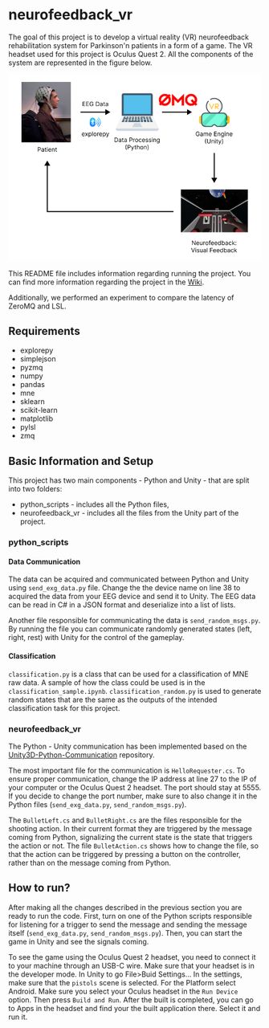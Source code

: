 # neurofeedback_vr

The goal of this project is to develop a virtual reality (VR) neurofeedback rehabilitation system for Parkinson'n patients in a form of a game. The VR headset used for this project is Oculus Quest 2. All the components of the system are represented in the figure below.

![image](files/../figures/tasks.png)


This README file includes information regarding running the project. You can find more information regarding the project in the [Wiki](https://github.com/marteczkah/neurofeedback_vr/wiki/Brain-Computer-Interface-with-Virtual-Reality-Neurofeedback).

Additionally, we performed an experiment to compare the latency of ZeroMQ and LSL.

## Requirements 
- explorepy
- simplejson
- pyzmq
- numpy
- pandas
- mne
- sklearn
- scikit-learn
- matplotlib
- pylsl
- zmq

## Basic Information and Setup

This project has two main components - Python and Unity - that are split into two folders:
* python_scripts - includes all the Python files,
* neurofeedback_vr - includes all the files from the Unity part of the project.

### python_scripts

#### Data Communication

The data can be acquired and communicated between Python and Unity using `send_exg_data.py` file. Change the the device name on line 38 to acquired the data from your EEG device and send it to Unity. The EEG data can be read in C# in a JSON format and deserialize into a list of lists. 

Another file responsible for communicating the data is `send_random_msgs.py`. By running the file you can communicate randomly generated states (left, right, rest) with Unity for the control of the gameplay. 

#### Classification

`classification.py` is a class that can be used for a classification of MNE raw data. A sample of how the class could be used is in the `classification_sample.ipynb`. `classification_random.py` is used to generate random states that are the same as the outputs of the intended classification task for this project. 

### neurofeedback_vr

The Python - Unity communication has been implemented based on the [Unity3D-Python-Communication](https://github.com/off99555/Unity3D-Python-Communication) repository. 

The most important file for the communication is `HelloRequester.cs`. To ensure proper communication, change the IP address at line 27 to the IP of your computer or the Oculus Quest 2 headset. The port should stay at 5555. If you decide to change the port number, make sure to also change it in the Python files (`send_exg_data.py`, `send_random_msgs.py`). 

The `BulletLeft.cs` and `BulletRight.cs` are the files responsible for the shooting action. In their current format they are triggered by the message coming from Python, signalizing the current state is the state that triggers the action or not. The file `BulletAction.cs` shows how to change the file, so that the action can be triggered by pressing a button on the controller, rather than on the message coming from Python.


## How to run?

After making all the changes described in the previous section you are ready to run the code. First, turn on one of the Python scripts responsible for listening for a trigger to send the message and sending the message itself (`send_exg_data.py`, `send_random_msgs.py`). Then, you can start the game in Unity and see the signals coming.

To see the game using the Oculus Quest 2 headset, you need to connect it to your machine through an USB-C wire. Make sure that your headset is in the developer mode. In Unity to go File>Buid Settings... In the settings, make sure that the `pistols` scene is selected. For the Platform select Android. Make sure you select your Oculus headset in the `Run Device` option. Then press `Build and Run`. After the built is completed, you can go to Apps in the headset and find your the built application there. Select it and run it. 

